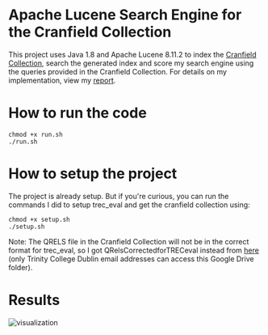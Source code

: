 # Apache Lucene Search Engine for the Cranfield Collection
This project uses Java 1.8 and Apache Lucene 8.11.2 to index the [Cranfield Collection](https://ir.dcs.gla.ac.uk/resources/test_collections/cran/), search the generated index and score my search engine using the queries provided in the Cranfield Collection. For details on my implementation, view my [report](https://github.com/saisankp/Lucene-Cranfield-Search-Engine/blob/main/report/report.pdf).

# How to run the code
```
chmod +x run.sh
./run.sh
```

# How to setup the project
The project is already setup. But if you're curious, you can run the commands I did to setup trec_eval and get the cranfield collection using:
```
chmod +x setup.sh
./setup.sh
```
Note: The QRELS file in the Cranfield Collection will not be in the correct format for trec_eval, so I got QRelsCorrectedforTRECeval instead from [here][link] (only Trinity College Dublin email addresses can access this Google Drive folder).

# Results
![visualization](https://github.com/saisankp/Lucene-Cranfield-Search-Engine/assets/34750736/533a3528-d7cb-4805-8beb-784b8dc53e13)


[link]: https://drive.google.com/drive/folders/1W7Sey6hIJl8nemj1pmRUnnDoXXEZuk1O?usp=sharing]
